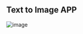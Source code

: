 ## Text to Image APP

![image](https://github.com/user-attachments/assets/4b3d8b49-f44f-4fca-8e30-bbd5f38c3bbf)
